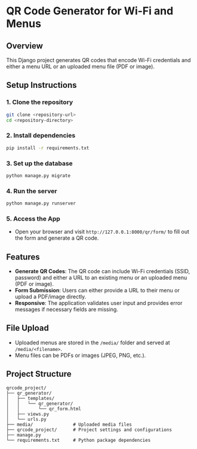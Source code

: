 # QR Code Generator for Wi-Fi and Menus

## Overview
This Django project generates QR codes that encode Wi-Fi credentials and either a menu URL or an uploaded menu file (PDF or image).

## Setup Instructions

### 1. Clone the repository
```bash
git clone <repository-url>
cd <repository-directory>
```


### 2. Install dependencies
```bash
pip install -r requirements.txt
```

### 3. Set up the database
```bash
python manage.py migrate
```

### 4. Run the server
```bash
python manage.py runserver
```

### 5. Access the App
- Open your browser and visit `http://127.0.0.1:8000/qr/form/` to fill out the form and generate a QR code.

## Features
- **Generate QR Codes**: The QR code can include Wi-Fi credentials (SSID, password) and either a URL to an existing menu or an uploaded menu (PDF or image).
- **Form Submission**: Users can either provide a URL to their menu or upload a PDF/image directly.
- **Responsive**: The application validates user input and provides error messages if necessary fields are missing.

## File Upload
- Uploaded menus are stored in the `/media/` folder and served at `/media/<filename>`.
- Menu files can be PDFs or images (JPEG, PNG, etc.).

## Project Structure
```
qrcode_project/
├── qr_generator/
│   ├── templates/
│   │   └── qr_generator/
│   │       └── qr_form.html
│   ├── views.py
│   └── urls.py
├── media/               # Uploaded media files
├── qrcode_project/      # Project settings and configurations
├── manage.py
└── requirements.txt     # Python package dependencies
```
